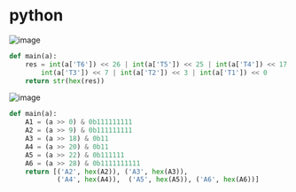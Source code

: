 # python
![image](https://github.com/lizztvin/python/assets/74359143/3a24132f-b9b4-4f4e-9e11-f500174d32fc)
```python
def main(a):
    res = int(a['T6']) << 26 | int(a['T5']) << 25 | int(a['T4']) << 17 |\
        int(a['T3']) << 7 | int(a['T2']) << 3 | int(a['T1']) << 0
    return str(hex(res))

```

![image](https://github.com/lizztvin/python/assets/74359143/0b510f1b-1c30-4ac6-9ae0-ae6049e225f2)
```python
def main(a):
    A1 = (a >> 0) & 0b111111111
    A2 = (a >> 9) & 0b111111111
    A3 = (a >> 18) & 0b11
    A4 = (a >> 20) & 0b11
    A5 = (a >> 22) & 0b111111
    A6 = (a >> 28) & 0b1111111111
    return [('A2', hex(A2)), ('A3', hex(A3)),
            ('A4', hex(A4)),  ('A5', hex(A5)), ('A6', hex(A6))]

```
